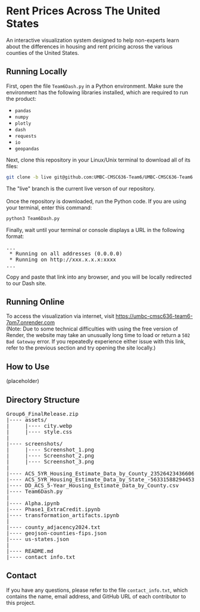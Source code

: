 # Rent Prices Across The United States

An interactive visualization system designed to help non-experts learn about the differences in housing and rent pricing across the various counties of the United States.

## Running Locally

First, open the file `Team6Dash.py` in a Python environment. Make sure the environment has the following libraries installed, which are required to run the product:
- `pandas`
- `numpy`
- `plotly`
- `dash`
- `requests`
- `io`
- `geopandas`

Next, clone this repository in your Linux/Unix terminal to download all of its files:
```bash
git clone -b live git@github.com:UMBC-CMSC636-Team6/UMBC-CMSC636-Team6
```
The "live" branch is the current live verson of our repository.<br>
<br>
Once the repository is downloaded, run the Python code. If you are using your terminal, enter this command:
```bash
python3 Team6Dash.py
```
Finally, wait until your terminal or console displays a URL in the following format:
<pre>
...
 * Running on all addresses (0.0.0.0)
 * Running on http://xxx.x.x.x:xxxx
...
</pre>
Copy and paste that link into any browser, and you will be locally redirected to our Dash site.

## Running Online

To access the visualization via internet, visit https://umbc-cmsc636-team6-7pm7.onrender.com<br>
(Note: Due to some technical difficulties with using the free version of Render, the website may take an unusually long time to load or return a `502 Bad Gateway` error. If you repeatedly experience either issue with this link, refer to the previous section and try opening the site locally.)

## How to Use

(placeholder)

## Directory Structure

<pre>
Group6_FinalRelease.zip
|---- assets/
|     |---- city.webp
|     |---- style.css
|
|---- screenshots/
|     |---- Screenshot_1.png
|     |---- Screenshot_2.png
|     |---- Screenshot_3.png
|
|---- ACS_5YR_Housing_Estimate_Data_by_County_2352642343660635057.csv
|---- ACS_5YR_Housing_Estimate_Data_by_State_-5633158829445399210.csv
|---- DD_ACS_5-Year_Housing_Estimate_Data_by_County.csv
|---- Team6Dash.py
|
|---- Alpha.ipynb
|---- Phase1_ExtraCredit.ipynb
|---- transformation_artifacts.ipynb
|
|---- county_adjacency2024.txt
|---- geojson-counties-fips.json
|---- us-states.json
|
|---- README.md
|---- contact_info.txt
</pre>

## Contact
If you have any questions, please refer to the file `contact_info.txt`, which contains the name, email address, and GitHub URL of each contributor to this project.
